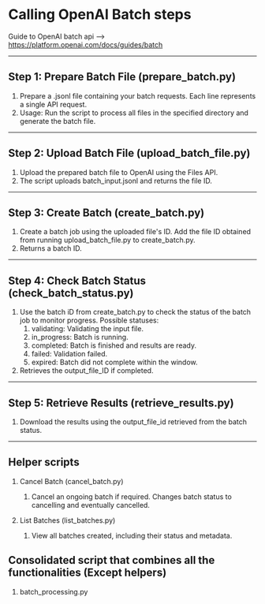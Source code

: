 # Calling OpenAI Batch steps

Guide to OpenAI batch api --> https://platform.openai.com/docs/guides/batch

---

## Step 1: Prepare Batch File (prepare_batch.py)

   1. Prepare a .jsonl file containing your batch requests. Each line represents a single API request.
   2. Usage: Run the script to process all files in the specified directory and generate the batch file.

---

## Step 2: Upload Batch File (upload_batch_file.py)

   1. Upload the prepared batch file to OpenAI using the Files API. 
   2. The script uploads batch_input.jsonl and returns the file ID.

---

## Step 3: Create Batch (create_batch.py)

   1. Create a batch job using the uploaded file's ID. Add the file ID obtained from running upload_batch_file.py to create_batch.py.
   2. Returns a batch ID.

---

## Step 4: Check Batch Status (check_batch_status.py)

   1. Use the batch iD from create_batch.py to check the status of the batch job to monitor progress.
      Possible statuses:
         1. validating: Validating the input file.
         2. in_progress: Batch is running.
         3. completed: Batch is finished and results are ready.
         4. failed: Validation failed.
         5. expired: Batch did not complete within the window.
   2. Retrieves the output_file_ID if completed.

---

## Step 5: Retrieve Results (retrieve_results.py)

   1. Download the results using the output_file_id retrieved from the batch status.

---

## Helper scripts

   1. Cancel Batch (cancel_batch.py)
      1. Cancel an ongoing batch if required. Changes batch status to cancelling and eventually cancelled.

   2. List Batches (list_batches.py)
      1. View all batches created, including their status and metadata.

## Consolidated script that combines all the functionalities (Except helpers)

   1. batch_processing.py